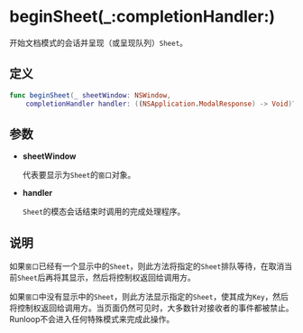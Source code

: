 # beginSheet(_:completionHandler:)

开始文档模式的会话并呈现（或呈现队列）`Sheet`。

## 定义

```swift
func beginSheet(_ sheetWindow: NSWindow, 
    completionHandler handler: ((NSApplication.ModalResponse) -> Void)? = nil)
```

## 参数

* **sheetWindow**

    代表要显示为`Sheet`的`窗口`对象。

* **handler**

    `Sheet`的模态会话结束时调用的完成处理程序。

## 说明

如果`窗口`已经有一个显示中的`Sheet`，则此方法将指定的`Sheet`排队等待，在取消当前`Sheet`后再将其显示，然后将控制权返回给调用方。

如果`窗口`中没有显示中的`Sheet`，则此方法显示指定的`Sheet`，使其成为`Key`，然后将控制权返回给调用方。当页面仍然可见时，大多数针对接收者的事件都被禁止。Runloop不会进入任何特殊模式来完成此操作。